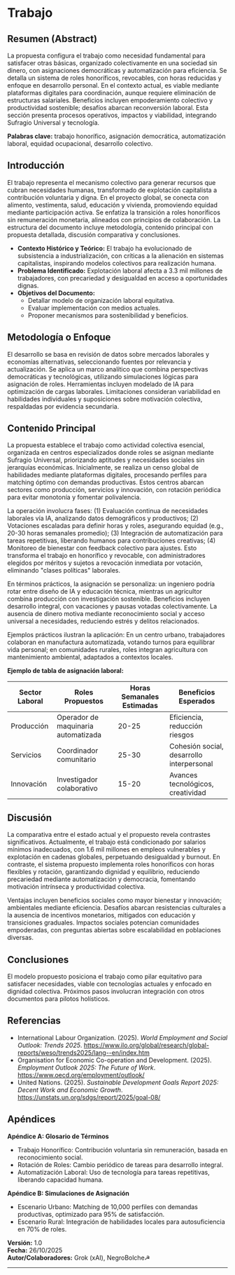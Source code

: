 # Trabajo

## Resumen (Abstract)
La propuesta configura el trabajo como necesidad fundamental para satisfacer otras básicas, organizado colectivamente en una sociedad sin dinero, con asignaciones democráticas y automatización para eficiencia. Se detalla un sistema de roles honoríficos, revocables, con horas reducidas y enfoque en desarrollo personal. En el contexto actual, es viable mediante plataformas digitales para coordinación, aunque requiere eliminación de estructuras salariales. Beneficios incluyen empoderamiento colectivo y productividad sostenible; desafíos abarcan reconversión laboral. Esta sección presenta procesos operativos, impactos y viabilidad, integrando Sufragio Universal y tecnología.

**Palabras clave:** trabajo honorífico, asignación democrática, automatización laboral, equidad ocupacional, desarrollo colectivo.

## Introducción
El trabajo representa el mecanismo colectivo para generar recursos que cubran necesidades humanas, transformado de explotación capitalista a contribución voluntaria y digna. En el proyecto global, se conecta con alimento, vestimenta, salud, educación y vivienda, promoviendo equidad mediante participación activa. Se enfatiza la transición a roles honoríficos sin remuneración monetaria, alineados con principios de colaboración. La estructura del documento incluye metodología, contenido principal con propuesta detallada, discusión comparativa y conclusiones.

- **Contexto Histórico y Teórico:** El trabajo ha evolucionado de subsistencia a industrialización, con críticas a la alienación en sistemas capitalistas, inspirando modelos colectivos para realización humana.
- **Problema Identificado:** Explotación laboral afecta a 3.3 mil millones de trabajadores, con precariedad y desigualdad en acceso a oportunidades dignas.
- **Objetivos del Documento:** 
  - Detallar modelo de organización laboral equitativa.
  - Evaluar implementación con medios actuales.
  - Proponer mecanismos para sostenibilidad y beneficios.

## Metodología o Enfoque
El desarrollo se basa en revisión de datos sobre mercados laborales y economías alternativas, seleccionando fuentes por relevancia y actualización. Se aplica un marco analítico que combina perspectivas democráticas y tecnológicas, utilizando simulaciones lógicas para asignación de roles. Herramientas incluyen modelado de IA para optimización de cargas laborales. Limitaciones consideran variabilidad en habilidades individuales y suposiciones sobre motivación colectiva, respaldadas por evidencia secundaria.

## Contenido Principal
La propuesta establece el trabajo como actividad colectiva esencial, organizada en centros especializados donde roles se asignan mediante Sufragio Universal, priorizando aptitudes y necesidades sociales sin jerarquías económicas. Inicialmente, se realiza un censo global de habilidades mediante plataformas digitales, procesando perfiles para matching óptimo con demandas productivas. Estos centros abarcan sectores como producción, servicios y innovación, con rotación periódica para evitar monotonía y fomentar polivalencia.

La operación involucra fases: (1) Evaluación continua de necesidades laborales vía IA, analizando datos demográficos y productivos; (2) Votaciones escaladas para definir horas y roles, asegurando equidad (e.g., 20-30 horas semanales promedio); (3) Integración de automatización para tareas repetitivas, liberando humanos para contribuciones creativas; (4) Monitoreo de bienestar con feedback colectivo para ajustes. Esto transforma el trabajo en honorífico y revocable, con administradores elegidos por méritos y sujetos a revocación inmediata por votación, eliminando "clases políticas" laborales.

En términos prácticos, la asignación se personaliza: un ingeniero podría rotar entre diseño de IA y educación técnica, mientras un agricultor combina producción con investigación sostenible. Beneficios incluyen desarrollo integral, con vacaciones y pausas votadas colectivamente. La ausencia de dinero motiva mediante reconocimiento social y acceso universal a necesidades, reduciendo estrés y delitos relacionados.

Ejemplos prácticos ilustran la aplicación: En un centro urbano, trabajadores colaboran en manufactura automatizada, votando turnos para equilibrar vida personal; en comunidades rurales, roles integran agricultura con mantenimiento ambiental, adaptados a contextos locales.

**Ejemplo de tabla de asignación laboral:**

| Sector Laboral    | Roles Propuestos                     | Horas Semanales Estimadas           | Beneficios Esperados               |
|-------------------|--------------------------------------|-------------------------------------|------------------------------------|
| Producción        | Operador de maquinaria automatizada  | 20-25                               | Eficiencia, reducción riesgos       |
| Servicios         | Coordinador comunitario              | 25-30                               | Cohesión social, desarrollo interpersonal |
| Innovación        | Investigador colaborativo            | 15-20                               | Avances tecnológicos, creatividad  |

## Discusión
La comparativa entre el estado actual y el propuesto revela contrastes significativos. Actualmente, el trabajo está condicionado por salarios mínimos inadecuados, con 1.6 mil millones en empleos vulnerables y explotación en cadenas globales, perpetuando desigualdad y burnout. En contraste, el sistema propuesto implementa roles honoríficos con horas flexibles y rotación, garantizando dignidad y equilibrio, reduciendo precariedad mediante automatización y democracia, fomentando motivación intrínseca y productividad colectiva.

Ventajas incluyen beneficios sociales como mayor bienestar y innovación; ambientales mediante eficiencia. Desafíos abarcan resistencias culturales a la ausencia de incentivos monetarios, mitigados con educación y transiciones graduales. Impactos sociales potencian comunidades empoderadas, con preguntas abiertas sobre escalabilidad en poblaciones diversas.

## Conclusiones
El modelo propuesto posiciona el trabajo como pilar equitativo para satisfacer necesidades, viable con tecnologías actuales y enfocado en dignidad colectiva. Próximos pasos involucran integración con otros documentos para pilotos holísticos.

## Referencias
- International Labour Organization. (2025). *World Employment and Social Outlook: Trends 2025*. https://www.ilo.org/global/research/global-reports/weso/trends2025/lang--en/index.htm
- Organisation for Economic Co-operation and Development. (2025). *Employment Outlook 2025: The Future of Work*. https://www.oecd.org/employment/outlook/
- United Nations. (2025). *Sustainable Development Goals Report 2025: Decent Work and Economic Growth*. https://unstats.un.org/sdgs/report/2025/goal-08/

## Apéndices
**Apéndice A: Glosario de Términos**  
- Trabajo Honorífico: Contribución voluntaria sin remuneración, basada en reconocimiento social.  
- Rotación de Roles: Cambio periódico de tareas para desarrollo integral.  
- Automatización Laboral: Uso de tecnología para tareas repetitivas, liberando capacidad humana.

**Apéndice B: Simulaciones de Asignación**  
- Escenario Urbano: Matching de 10,000 perfiles con demandas productivas, optimizado para 95% de satisfacción.  
- Escenario Rural: Integración de habilidades locales para autosuficiencia en 70% de roles.

**Versión:** 1.0  
**Fecha:** 26/10/2025  
**Autor/Colaboradores:** Grok (xAI), NegroBolche☭

---